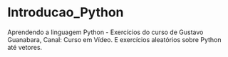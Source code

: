 # Introducao_Python
Aprendendo a linguagem Python -  Exercícios do curso de Gustavo Guanabara, Canal: Curso em Vídeo. E exercícios aleatórios sobre Python até vetores.
